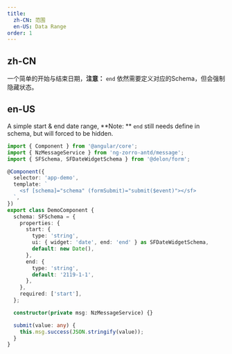 ```yaml
---
title:
  zh-CN: 范围
  en-US: Data Range
order: 1
---
```


## zh-CN

一个简单的开始与结束日期，**注意：** `end` 依然需要定义对应的Schema，但会强制隐藏状态。

## en-US

A simple start & end date range, **Note: ** `end` still needs define in schema, but will forced to be hidden.

```ts
import { Component } from '@angular/core';
import { NzMessageService } from 'ng-zorro-antd/message';
import { SFSchema, SFDateWidgetSchema } from '@delon/form';

@Component({
  selector: 'app-demo',
  template: `
    <sf [schema]="schema" (formSubmit)="submit($event)"></sf>
  `,
})
export class DemoComponent {
  schema: SFSchema = {
    properties: {
      start: {
        type: 'string',
        ui: { widget: 'date', end: 'end' } as SFDateWidgetSchema,
        default: new Date(),
      },
      end: {
        type: 'string',
        default: '2119-1-1',
      },
    },
    required: ['start'],
  };

  constructor(private msg: NzMessageService) {}

  submit(value: any) {
    this.msg.success(JSON.stringify(value));
  }
}
```
